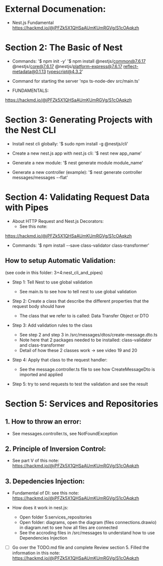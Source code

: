# External Documenation:

- Nest.js Fundamental
  https://hackmd.io/@jPFZk5X1QHSaAUmKUmRGVg/S1cOAqkzh

# Section 2: The Basic of Nest

- Commands:
  '$ npm init -y'
  '$ npm install @nestjs/common@7.6.17 @nestjs/core@7.6.17 @nestjs/platform-express@7.6.17 reflect-metadata@0.1.13 typescript@4.3.2'

- Command for starting the server
  'npx ts-node-dev src/main.ts'

- FUNDAMENTALS:

https://hackmd.io/@jPFZk5X1QHSaAUmKUmRGVg/S1cOAqkzh

# Section 3: Generating Projects with the Nest CLI

- Install nest cli globally:
  '$ sudo npm install -g @nestjs/cli'

- Create a new nest.js app with nest.js cli:
  '$ nest new app_name'

- Generate a new module:
  '$ nest generate module module_name'

- Generate a new controller (example):
  '$ nest generate controller messages/messages --flat'

# Section 4: Validating Request Data with Pipes

- About HTTP Request and Nest.js Decorators:
  - See this note:

https://hackmd.io/@jPFZk5X1QHSaAUmKUmRGVg/S1cOAqkzh

- Commands:
  '$ npm install --save class-validator class-transformer'

## How to setup Automatic Validation:

(see code in this folder: 3+4:nest_cli_and_pipes)

- Step 1: Tell Nest to use global validation

  - See main.ts to see how to tell nest to use global validation

- Step 2: Create a class that describe the different properties that the request body should have

  - The class that we refer to is called: Data Transfer Object or DTO

- Step 3: Add validation rules to the class

  - See step 2 and step 3 in /src/messages/dtos/create-message.dto.ts
  - Note here that 2 packages needed to be installed: class-validator and class-transformer
  - Detail of how these 2 classes work -> see video 19 and 20

- Step 4: Apply that class to the request handler:

  - See the message.controller.ts file to see how CreateMessageDto is imported and applied

- Step 5: try to send requests to test the validation and see the result

# Section 5: Services and Repositories

## 1. How to throw an error:

- See messages.controller.ts, see NotFoundException

## 2. Principle of Inversion Control:

- See part V of this note: https://hackmd.io/@jPFZk5X1QHSaAUmKUmRGVg/S1cOAqkzh

## 3. Depedencies Injection:

- Fundamental of DI: see this note: https://hackmd.io/@jPFZk5X1QHSaAUmKUmRGVg/S1cOAqkzh

- How does it work in nest.js:

  - Open folder 5:services_repositories
  - Open folder: diagrams, open the diagram (files connections.drawio) in diagram.net to see how all files are connected
  - See the accroding files in /src/messages to understand how to use Dependencies Injection

- [ ] Go over the TODO.md file and complete Review section 5. Filled the information in this note: https://hackmd.io/@jPFZk5X1QHSaAUmKUmRGVg/S1cOAqkzh
